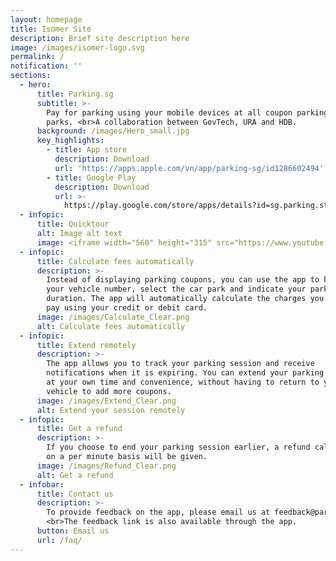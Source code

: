 ```yaml
---
layout: homepage
title: Isomer Site
description: Brief site description here
image: /images/isomer-logo.svg
permalink: /
notification: ''
sections:
  - hero:
      title: Parking.sg
      subtitle: >-
        Pay for parking using your mobile devices at all coupon parking car
        parks. <br>A collaboration between GovTech, URA and HDB.
      background: /images/Hero_small.jpg
      key_highlights:
        - title: App store
          description: Download
          url: 'https://apps.apple.com/vn/app/parking-sg/id1286602494'
        - title: Google Play
          description: Download
          url: >-
            https://play.google.com/store/apps/details?id=sg.parking.streetsmart&hl=en
  - infopic:
      title: Quicktour
      alt: Image alt text
      image: <iframe width="560" height="315" src="https://www.youtube.com/embed/W1bxtVwuZr0" frameborder="0" allow="accelerometer; autoplay; clipboard-write; encrypted-media; gyroscope; picture-in-picture" allowfullscreen></iframe>
  - infopic:
      title: Calculate fees automatically
      description: >-
        Instead of displaying parking coupons, you can use the app to key in
        your vehicle number, select the car park and indicate your parking
        duration. The app will automatically calculate the charges you have to
        pay using your credit or debit card.
      image: /images/Calculate_Clear.png
      alt: Calculate fees automatically
  - infopic:
      title: Extend remotely
      description: >-
        The app allows you to track your parking session and receive
        notifications when it is expiring. You can extend your parking duration
        at your own time and convenience, without having to return to your
        vehicle to add more coupons.
      image: /images/Extend_Clear.png
      alt: Extend your session remotely
  - infopic:
      title: Get a refund
      description: >-
        If you choose to end your parking session earlier, a refund calculated
        on a per minute basis will be given.
      image: /images/Refund_Clear.png
      alt: Get a refund
  - infobar:
      title: Contact us
      description: >-
        To provide feedback on the app, please email us at feedback@parking.sg.
        <br>The feedback link is also available through the app.
      button: Email us
      url: /faq/
---
```

